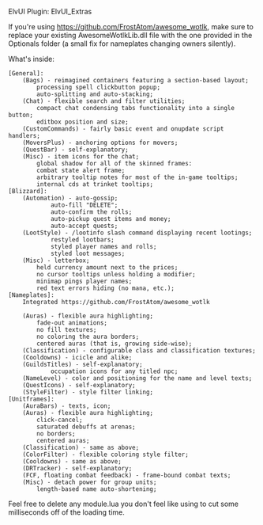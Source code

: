 ElvUI Plugin: ElvUI_Extras

If you're using https://github.com/FrostAtom/awesome_wotlk, make sure to replace your existing AwesomeWotlkLib.dll file with the one provided in the Optionals folder (a small fix for nameplates changing owners silently).

What's inside:
```
[General]:
	(Bags) - reimagined containers featuring a section-based layout;
		processing spell clickbutton popup;
		auto-splitting and auto-stacking;
	(Chat) - flexible search and filter utilities;
		compact chat condensing tabs functionality into a single button;
		editbox position and size;
	(CustomCommands) - fairly basic event and onupdate script handlers;
	(MoversPlus) - anchoring options for movers;
	(QuestBar) - self-explanatory;
	(Misc) - item icons for the chat;
		global shadow for all of the skinned frames:
		combat state alert frame;
		arbitrary tooltip notes for most of the in-game tooltips;
		internal cds at trinket tooltips;
[Blizzard]:
	(Automation) - auto-gossip;
			auto-fill "DELETE";
			auto-confirm the rolls;
			auto-pickup quest items and money;
			auto-accept quests;
	(LootStyle) - /lootinfo slash command displaying recent lootings;
			restyled lootbars;
			styled player names and rolls;
			styled loot messages;
	(Misc) - letterbox;
		held currency amount next to the prices;
		no cursor tooltips unless holding a modifier;
		minimap pings player names;
		red text errors hiding (no mana, etc.);
[Nameplates]:
	Integrated https://github.com/FrostAtom/awesome_wotlk
	
	(Auras) - flexible aura highlighting;
		fade-out animations;
		no fill textures;
		no coloring the aura borders;
		centered auras (that is, growing side-wise);
	(Classification) - configurable class and classification textures;
	(Cooldowns) - icicle and alike;
	(GuildsTitles) - self-explanatory;
			occupation icons for any titled npc;
	(NameLevel) - color and positioning for the name and level texts;
	(QuestIcons) - self-explanatory;
	(StyleFilter) - style filter linking;
[Unitframes]:
	(AuraBars) - texts, icon;
	(Auras) - flexible aura highlighting;
		click-cancel;
		saturated debuffs at arenas;
		no borders;
		centered auras;
	(Classification) - same as above;
	(ColorFilter) - flexible coloring style filter;
	(Cooldowns) - same as above;
	(DRTracker) - self-explanatory;
	(FCF, floating combat feedback) - frame-bound combat texts;
	(Misc) - detach power for group units;
		length-based name auto-shortening;
```

Feel free to delete any module.lua you don't feel like using to cut some milliseconds off of the loading time.
